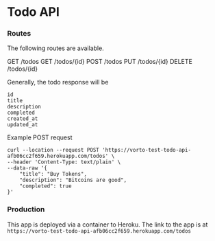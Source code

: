# Todo API

### Routes

The following routes are available.

GET /todos
GET /todos/{id}
POST /todos
PUT /todos/{id}
DELETE /todos/{id}

Generally, the todo response will be
```
id
title
description
completed
created_at
updated_at
```

Example POST request
```
curl --location --request POST 'https://vorto-test-todo-api-afb06cc2f659.herokuapp.com/todos' \
--header 'Content-Type: text/plain' \
--data-raw '{
    "title": "Buy Tokens",
    "description": "Bitcoins are good",
    "completed": true
}'
```

### Production
This app is deployed via a container to Heroku. The link to the app is at `https://vorto-test-todo-api-afb06cc2f659.herokuapp.com/todos`

